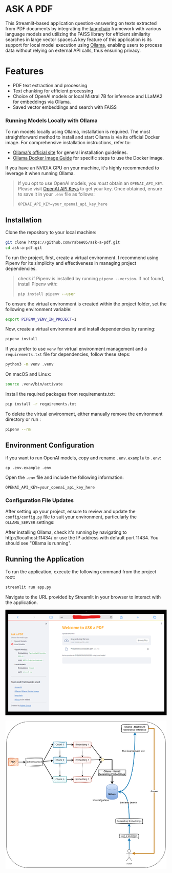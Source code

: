# ASK A PDF

This Streamlit-based application question-answering on texts extracted from PDF documents by integrating the [langchain](https://python.langchain.com/docs/get_started/introduction) framework with various language models and utilizing the FAISS library for efficient similarity searches in large vector spaces.A key feature of this application is its support for local model execution using [Ollama](https://ollama.com/), enabling users to process data without relying on external API calls, thus ensuring privacy.

# Features

- PDF text extraction and processing
- Text chunking for efficient processing
- Choice of OpenAI models or local Mistral 7B for inference and LLaMA2 for embeddings via Ollama.
- Saved vector embeddings and search with FAISS

### Running Models Locally with Ollama

To run models locally using Ollama, installation is required. The most straightforward method to install and start Ollama is via its official Docker image. For comprehensive installation instructions, refer to:

- [Ollama's official site](https://ollama.com/) for general installation guidelines.
- [Ollama Docker Image Guide](https://ollama.com/blog/ollama-is-now-available-as-an-official-docker-image) for specific steps to use the Docker image.

If you have an NVIDIA GPU on your machine, it's highly recommended to leverage it when running Ollama.

> If you opt to use OpenAI models, you _must_ obtain an `OPENAI_API_KEY`. Please visit [OpenAI API Keys](https://platform.openai.com/api-keys) to get your key. Once obtained, ensure to save it in your `.env` file as follows:
>
> ```plaintext
> OPENAI_API_KEY=your_openai_api_key_here
> ```

## Installation

Clone the repository to your local machine:

```bash
git clone https://github.com/rabee05/ask-a-pdf.git
cd ask-a-pdf.git
```

To run the project, first, create a virtual environment. I recommend using Pipenv for its simplicity and effectiveness in managing project dependencies.

> check if Pipenv is installed by running `pipenv --version`. If not found, install Pipenv with:
>
> ```bash
> pip install pipenv --user
> ```

To ensure the virtual environment is created within the project folder, set the following environment variable:

```bash
export PIPENV_VENV_IN_PROJECT=1
```

Now, create a virtual environment and install dependencies by running:

```bash
pipenv install
```

If you prefer to use `venv` for virtual environment management and a `requirements.txt` file for dependencies, follow these steps:

```bash
python3 -m venv .venv
```

On macOS and Linux:

```bash
source .venv/bin/activate
```

Install the required packages from requirements.txt:

```bash
pip install -r requirements.txt
```

To delete the virtual environment, either manually remove the environment directory or run :

```bash
pipenv --rm
```

## Environment Configuration

if you want to run OpenAI models, copy and rename `.env.example` to `.env`:

```
cp .env.example .env
```

Open the `.env` file and include the following information:

```
OPENAI_API_KEY=your_openai_api_key_here
```

### Configuration File Updates

After setting up your project, ensure to review and update the `config/config.py` file to suit your environment, particularly the `OLLAMA_SERVER` settings:

After installing Ollama, check it's running by navigating to http://localhost:11434/ or use the IP address with default port 11434. You should see "Ollama is running".

## Running the Application

To run the application, execute the following command from the project root:

```bash
streamlit run app.py
```

Navigate to the URL provided by Streamlit in your browser to interact with the application.

![App Main Page](https://github.com/rabee05/ask-a-pdf/blob/main/docs/app-main-page.png)

![Data Flow Diagram](https://github.com/rabee05/ask-a-pdf/blob/main/docs/ask-a-pdf-workflow.png)
